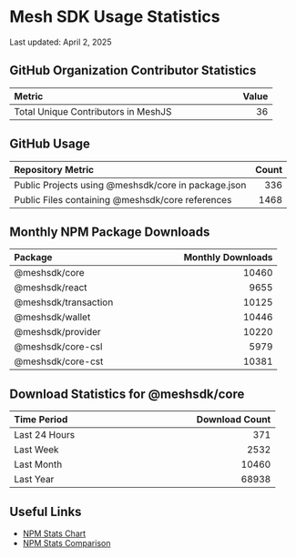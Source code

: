 # Mesh SDK Usage Statistics
Last updated: April 2, 2025

## GitHub Organization Contributor Statistics
| Metric&nbsp;&nbsp;&nbsp;&nbsp;&nbsp;&nbsp;&nbsp;&nbsp;&nbsp;&nbsp;&nbsp;&nbsp;&nbsp;&nbsp;&nbsp;&nbsp;&nbsp;&nbsp;&nbsp;&nbsp;&nbsp;&nbsp;&nbsp;&nbsp;&nbsp;&nbsp;&nbsp;&nbsp;&nbsp;&nbsp;&nbsp;&nbsp;&nbsp;&nbsp;&nbsp;&nbsp;&nbsp;&nbsp;&nbsp;&nbsp;&nbsp;&nbsp;&nbsp;&nbsp;&nbsp;&nbsp;&nbsp;&nbsp;&nbsp;&nbsp;&nbsp;&nbsp;&nbsp;&nbsp;&nbsp;&nbsp;&nbsp;&nbsp;&nbsp;&nbsp;&nbsp;&nbsp;&nbsp;&nbsp;&nbsp;&nbsp;&nbsp;&nbsp;&nbsp;&nbsp;&nbsp;&nbsp;&nbsp;&nbsp;&nbsp;&nbsp;&nbsp;&nbsp; |   Value |
| :---------------------------------------- | ------: |
| Total Unique Contributors in MeshJS        | 36 |

## GitHub Usage
| Repository Metric&nbsp;&nbsp;&nbsp;&nbsp;&nbsp;&nbsp;&nbsp;&nbsp;&nbsp;&nbsp;&nbsp;&nbsp;&nbsp;&nbsp;&nbsp;&nbsp;&nbsp;&nbsp;&nbsp;&nbsp;&nbsp;&nbsp;&nbsp;&nbsp;&nbsp;&nbsp;&nbsp;&nbsp;&nbsp;&nbsp;&nbsp;&nbsp;&nbsp;&nbsp;&nbsp;&nbsp;&nbsp;&nbsp;&nbsp;&nbsp;&nbsp;&nbsp;&nbsp;&nbsp; |   Count |
| :---------------------------------------- | ------: |
| Public Projects using @meshsdk/core in package.json | 336 |
| Public Files containing @meshsdk/core references | 1468 |

## Monthly NPM Package Downloads
| Package&nbsp;&nbsp;&nbsp;&nbsp;&nbsp;&nbsp;&nbsp;&nbsp;&nbsp;&nbsp;&nbsp;&nbsp;&nbsp;&nbsp;&nbsp;&nbsp;&nbsp;&nbsp;&nbsp;&nbsp;&nbsp;&nbsp;&nbsp;&nbsp;&nbsp;&nbsp;&nbsp;&nbsp;&nbsp;&nbsp;&nbsp;&nbsp;&nbsp;&nbsp;&nbsp;&nbsp;&nbsp;&nbsp;&nbsp;&nbsp;&nbsp;&nbsp;&nbsp;&nbsp;&nbsp;&nbsp;&nbsp;&nbsp;&nbsp;&nbsp; |   Monthly Downloads |
| :---------------------------------------- | -----------------: |
| @meshsdk/core | 10460 |
| @meshsdk/react | 9655 |
| @meshsdk/transaction | 10125 |
| @meshsdk/wallet | 10446 |
| @meshsdk/provider | 10220 |
| @meshsdk/core-csl | 5979 |
| @meshsdk/core-cst | 10381 |

## Download Statistics for @meshsdk/core
| Time Period&nbsp;&nbsp;&nbsp;&nbsp;&nbsp;&nbsp;&nbsp;&nbsp;&nbsp;&nbsp;&nbsp;&nbsp;&nbsp;&nbsp;&nbsp;&nbsp;&nbsp;&nbsp;&nbsp;&nbsp;&nbsp;&nbsp;&nbsp;&nbsp;&nbsp;&nbsp;&nbsp;&nbsp;&nbsp;&nbsp;&nbsp;&nbsp;&nbsp;&nbsp;&nbsp;&nbsp;&nbsp;&nbsp;&nbsp;&nbsp;&nbsp;&nbsp;&nbsp;&nbsp;&nbsp;&nbsp;&nbsp;&nbsp;&nbsp; |   Download Count |
| :---------------------------------------- | --------------: |
| Last 24 Hours | 371 |
| Last Week | 2532 |
| Last Month | 10460 |
| Last Year | 68938 |

## Useful Links
- [NPM Stats Chart](https://npm-stat.com/charts.html?package=@meshsdk/core&from=2024-04-02&to=2025-04-02)
- [NPM Stats Comparison](https://npm-stat.com/charts.html?package=@meshsdk/core,@meshsdk/react&from=2024-04-02&to=2025-04-02)
